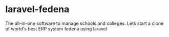 laravel-fedena
==============

The all-in-one software to manage schools and colleges. Lets start a clone of world's best ERP system fedena using laravel
